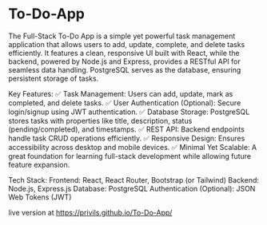 # To-Do-App
The Full-Stack To-Do App is a simple yet powerful task management application that allows users to add, update, complete, and delete tasks efficiently. It features a clean, responsive UI built with React, while the backend, powered by Node.js and Express, provides a RESTful API for seamless data handling. PostgreSQL serves as the database, ensuring persistent storage of tasks.

Key Features:
✅ Task Management: Users can add, update, mark as completed, and delete tasks.
✅ User Authentication (Optional): Secure login/signup using JWT authentication.
✅ Database Storage: PostgreSQL stores tasks with properties like title, description, status (pending/completed), and timestamps.
✅ REST API: Backend endpoints handle task CRUD operations efficiently.
✅ Responsive Design: Ensures accessibility across desktop and mobile devices.
✅ Minimal Yet Scalable: A great foundation for learning full-stack development while allowing future feature expansion.

Tech Stack:
Frontend: React, React Router, Bootstrap (or Tailwind)
Backend: Node.js, Express.js
Database: PostgreSQL
Authentication (Optional): JSON Web Tokens (JWT)



live version at  https://privils.github.io/To-Do-App/
